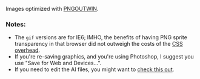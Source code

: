 Images optimized with [PNGOUTWIN](http://www.ardfry.com/pngoutwin/).

### Notes:

* The `gif` versions are for IE6; IMHO, the benefits of having PNG sprite transparency in that browser did not outweigh the costs of the [CSS overhead](http://24ways.org/2007/supersleight-transparent-png-in-ie6/).
* If you're re-saving graphics, and you're using Photoshop, I suggest you use "Save for Web and Devices...".
* If you need to edit the AI files, you might want to [check this out](http://bjango.com/articles/pixelpasting/).